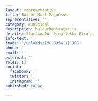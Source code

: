 ```yaml
---
layout: representative
title: Baldur Karl Magnússon
representative: ''
category: municipal
description: baldurk@piratar.is
details: Starfsmaður Þingflokks Pírata
info-text: ''
image: "/uploads/IMG_8954[1].JPG"
phone: ''
email: ''
external: ''
roles: []
social:
  facebook: ''
  twitter: ''
  instagram: ''
published: false

---
```

